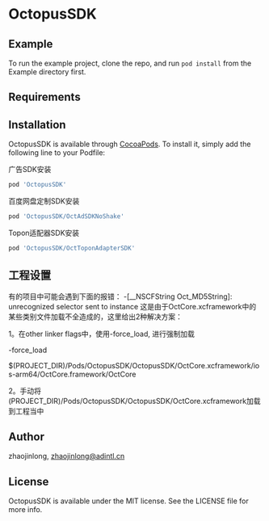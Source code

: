 # OctopusSDK

## Example

To run the example project, clone the repo, and run `pod install` from the Example directory first.

## Requirements

## Installation

OctopusSDK is available through [CocoaPods](https://cocoapods.org). To install
it, simply add the following line to your Podfile:

广告SDK安装

```ruby
pod 'OctopusSDK'
```

百度网盘定制SDK安装

```ruby
pod 'OctopusSDK/OctAdSDKNoShake'
```

Topon适配器SDK安装

```ruby
pod 'OctopusSDK/OctToponAdapterSDK'
```


## 工程设置

有的项目中可能会遇到下面的报错：
-[__NSCFString Oct_MD5String]: unrecognized selector sent to instance
这是由于OctCore.xcframework中的某些类别文件加载不全造成的，这里给出2种解决方案：

1。在other linker flags中，使用-force_load, 进行强制加载

-force_load

$(PROJECT_DIR)/Pods/OctopusSDK/OctopusSDK/OctCore.xcframework/ios-arm64/OctCore.framework/OctCore

2。手动将(PROJECT_DIR)/Pods/OctopusSDK/OctopusSDK/OctCore.xcframework加载到工程当中

## Author

zhaojinlong, zhaojinlong@adintl.cn

## License

OctopusSDK is available under the MIT license. See the LICENSE file for more info.
